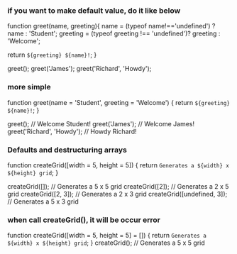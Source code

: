 ### if you want to make default value, do it like below
function greet(name, greeting){
   name = (typeof name!=='undefined') ? name : 'Student';
   greeting = (typeof greeting !== 'undefined')? greeting : 'Welcome';
   
   return  `${greeting} ${name}!`;
  }
  
  greet();
  greet('James');
  greet('Richard', 'Howdy');

### more simple 
function greet(name = 'Student', greeting = 'Welcome') {
  return `${greeting} ${name}!`;
}

greet(); // Welcome Student!
greet('James'); // Welcome James!
greet('Richard', 'Howdy'); // Howdy Richard!

### Defaults and destructuring arrays
function createGrid([width = 5, height = 5]) {
  return `Generates a ${width} x ${height} grid`;
}

createGrid([]); // Generates a 5 x 5 grid
createGrid([2]); // Generates a 2 x 5 grid
createGrid([2, 3]); // Generates a 2 x 3 grid
createGrid([undefined, 3]); // Generates a 5 x 3 grid

### when call createGrid(), it will be occur error
function createGrid([width = 5, height = 5] = []) {
  return `Generates a ${width} x ${height} grid`;
}
createGrid(); // Generates a 5 x 5 grid
